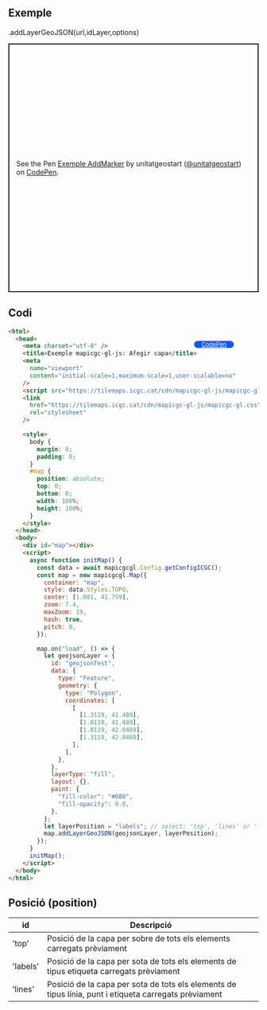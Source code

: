 ## Exemple

.addLayerGeoJSON(url,idLayer,options)

<p class="codepen" data-height="500" data-theme-id="light" data-slug-hash="LYadwPy" data-editable="true" data-user="unitatgeostart" style="height: 500px; box-sizing: border-box; display: flex; align-items: center; justify-content: center; border: 2px solid; margin: 1em 0; padding: 1em;">
  <span>See the Pen <a href="https://codepen.io/unitatgeostart/pen/LYadwPy">
  Exemple AddMarker</a> by unitatgeostart (<a href="https://codepen.io/unitatgeostart">@unitatgeostart</a>)
  on <a href="https://codepen.io">CodePen</a>.</span>
</p>
<script async src="https://cpwebassets.codepen.io/assets/embed/ei.js"></script>

<a style="color: white" target="_blank" class=" button btn btn-primary" href="https://codepen.io/unitatgeostart/pen/LYadwPy">CodePen</a>

<style>
.button{
    position: relative;
    top: 84px;
    z-index: 1;
    /* right: -46px; */
    width: 80px;
    float: right;
    right: 50px;
    background-color: #0d58ff;
    border-radius: 10px;
    text-align: -webkit-center;
    font-size: smaller;
    
  }
    .button:hover{

    background-color: #032879;

  }
  </style>

## Codi

```html
<html>
  <head>
    <meta charset="utf-8" />
    <title>Exemple mapicgc-gl-js: Afegir capa</title>
    <meta
      name="viewport"
      content="initial-scale=1,maximum-scale=1,user-scalable=no"
    />
    <script src="https://tilemaps.icgc.cat/cdn/mapicgc-gl-js/mapicgc-gl.js"></script>
    <link
      href="https://tilemaps.icgc.cat/cdn/mapicgc-gl-js/mapicgc-gl.css"
      rel="stylesheet"
    />

    <style>
      body {
        margin: 0;
        padding: 0;
      }
      #map {
        position: absolute;
        top: 0;
        bottom: 0;
        width: 100%;
        height: 100%;
      }
    </style>
  </head>
  <body>
    <div id="map"></div>
    <script>
      async function initMap() {
        const data = await mapicgcgl.Config.getConfigICGC();
        const map = new mapicgcgl.Map({
          container: "map",
          style: data.Styles.TOPO,
          center: [1.001, 41.759],
          zoom: 7.4,
          maxZoom: 19,
          hash: true,
          pitch: 0,
        });

        map.on("load", () => {
          let geojsonLayer = {
            id: "geojsonTest",
            data: {
              type: "Feature",
              geometry: {
                type: "Polygon",
                coordinates: [
                  [
                    [1.3119, 41.489],
                    [1.0119, 41.489],
                    [1.0119, 42.0489],
                    [1.3119, 42.0489],
                  ],
                ],
              },
            },
            layerType: "fill",
            layout: {},
            paint: {
              "fill-color": "#088",
              "fill-opacity": 0.8,
            },
          };
          let layerPosition = "labels"; // select: 'top', 'lines' or 'labels'
          map.addLayerGeoJSON(geojsonLayer, layerPosition);
        });
      }
      initMap();
    </script>
  </body>
</html>
```

## Posició (position)

| id       | Descripció                                                                                            |
| -------- | ----------------------------------------------------------------------------------------------------- |
| 'top'    | Posició de la capa per sobre de tots els elements carregats prèviament                                |
| 'labels' | Posició de la capa per sota de tots els elements de tipus etiqueta carregats prèviament               |
| 'lines'  | Posició de la capa per sota de tots els elements de tipus línia, punt i etiqueta carregats prèviament |
